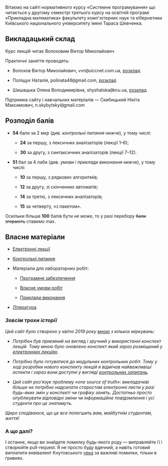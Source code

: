 Вітаємо на сайті нормативного курсу &laquo;Системне програмування&raquo; що читається у другому семестрі третього курсу на освітній програмі &laquo;Прикладна математика&raquo; факультету комп'ютерних наук та кібернетики Київського національного університету імені Тараса Шевченка.

## Викладацький склад

Курс лекцій читає Волоховим Віктор Миколайович

Практичні заняття проводять:

- Волохов Віктор Миколайович, vvn<span style="font-family:monospace;">@</span>uiccnet.com.ua, [розклад](https://mytimetable.live/teacher/Volohov-VM/)

- Поліщук Наталія, polinata46<span style="font-family:monospace;">@</span>gmail.com, [розклад](https://mytimetable.live/teacher/Polischyk-N/)

- Шишацька Олена Володимирівна, shyshatska<span style="font-family:monospace;">@</span>knu.ua, [розклад](https://mytimetable.live/teacher/Shishatska-OV/)

Підтримка сайту і навчальних матеріалів &mdash; Скибицький Нікіта Максимович, n.skybytskyi<span style="font-family:monospace;">@</span>gmail.com

## Розподіл балів

- **54** бали за 2 мкр (див. _контрольні питання_ нижче), у тому числі:
	
	- **24** за першу, з лексичних аналізаторів (лекції 1&ndash;6);
	
	- **30** за другу, з синтаксичних аналізаторів (лекції 7&ndash;12).

- **51** бал за 4 лаби (див. _умови_ і _приклади виконання_ нижче), у тому числі:

	- **10** за першу, з рядкових алгоритмів;

	- **12** за другу, зі скінченних автоматів;

	- **14** за третю, з лексичних аналізаторів;

	- **15** за четверту, &laquo;з пакетом&raquo;.

Оскільки більше **100** балів бути не може, то у разі перебору ~~бали згорають~~ ставимо max.

## Власне матеріали

- [Електронні лекції](lectures/README.md)

- [Контрольні питання](exams/README.md)

- Матеріали для лабораторних робіт:

  - [Програмне забезпечення](labs/starting-out.md)

  - [Власне умови робіт](labs/tasks/README.md)

  - [Приклади виконання](labs/examples/README.md)

- [Література](books/README.md)

### _Зовсім трохи історії_

_Цей сайт було створено у квітні 2019 року [мною](https://github.com/Sky-Nik) з кількох міркувань:_

<!--_По-перше, мені потрібен був зручний (із vcs) спосіб зберігати і презентувати свої лабораторні роботи. Зараз вони розміщені у [прикладах виконання](labs/examples/README.md)._-->

- _Потрібен був приємний на вигляд і зручний у використанні конспект лекцій. Тому мною було оновлено конспект який зараз розміщений у [електронних лекціях](lectures/README.md)._

- _Потрібно було готуватися до модульних контрольних робіт. Тому у ході розробки нового конспекту лекцій я відмічав найважливіші аспекти і зараз вони доступні у вигляді [контрольних запитань](exams/README.md)._

- _Цей сайт роз'язує проблему &laquo;one source of truth&raquo;: викладачеві більше не потрібно надсилати старостам електронні листи у разі будь-яких змін у конспекті чи графіку занять. Достатньо просто опублікувати відповідні зміни чи інформаційне повідомлення і усі студенти про це знатимуть._

_Щиро сподіваюся, що це все полегшить вам, майбутнім студентам, життя!_

<!--
### Код

Якщо ви думаєте, що створення подібної кількості різних матеріалів вимагає багато коду то ви абсолютно праві. Ось, наприклад, вивід [cloc](https://github.com/AlDanial/cloc)'у:

```bash
-------------------------------------------------------------------------------
Language                     files          blank        comment           code
-------------------------------------------------------------------------------
Java                            13           1014            120           5067
TeX                             55            643             38           2578
Markdown                        29           1372              0           2113
C++                              4            116             14            481
HTML                             1              3              0             23
Sass                             1              1              0              6
YAML                             1              0              0              3
-------------------------------------------------------------------------------
SUM:                           104           3149            172          10271
-------------------------------------------------------------------------------
```
-->

### А що далі?

І останнє, якщо ви знайдете помилку будь-якого роду &mdash; виправляйте її і створюйте pull-request. Я не просто буду вдячний, а навіть готовий виплатити еквівалент Кнутовського [чека](https://en.wikipedia.org/wiki/Knuth_reward_check) за важливі помилки, тільки в гривнях.
